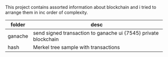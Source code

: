 This project contains assorted information about blockchain and i tried to arrange them in inc order of complexity.

folder|desc|
--|--|
ganache|send signed transaction to ganache ui (7545) private blockchain|
hash|Merkel tree sample with transactions|
